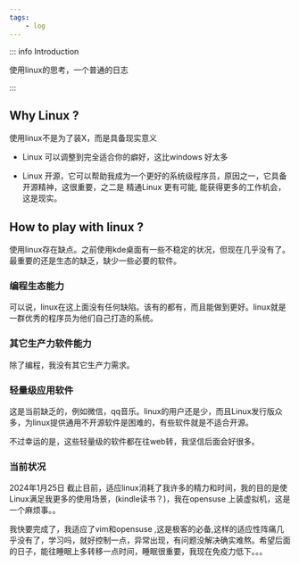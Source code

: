```yaml
---
tags: 
    - log
---
```


::: info Introduction

使用linux的思考，一个普通的日志

:::

## Why Linux ?

使用linux不是为了装X，而是具备现实意义

- Linux 可以调整到完全适合你的癖好，这比windows 好太多

- Linux 开源，它可以帮助我成为一个更好的系统级程序员，原因之一，它具备开源精神，这很重要，之二是 精通Linux 更有可能, 能获得更多的工作机会，这是现实。


## How to play with linux ?


使用linux存在缺点。之前使用kde桌面有一些不稳定的状况，但现在几乎没有了。最重要的还是生态的缺乏，缺少一些必要的软件。


### 编程生态能力

可以说，linux在这上面没有任何缺陷。该有的都有，而且能做到更好。linux就是一群优秀的程序员为他们自己打造的系统。


### 其它生产力软件能力

除了编程，我没有其它生产力需求。

### 轻量级应用软件

这是当前缺乏的，例如微信，qq音乐。linux的用户还是少，而且Linux发行版众多，为linux提供通用不开源软件是困难的，有些软件就是不适合开源。

不过幸运的是，这些轻量级的软件都在往web转，我坚信后面会好很多。

### 当前状况

2024年1月25日 截止目前，适应linux消耗了我许多的精力和时间，我的目的是使Linux满足我更多的使用场景，(kindle读书？)，我在opensuse 上装虚拟机，这是一个麻烦事。。

我快要完成了，我适应了vim和opensuse ,这是极客的必备,这样的适应性阵痛几乎没有了，学习吗，就好控制一点，异常出现，有问题没解决确实难熬。希望后面的日子，能往睡眠上多转移一点时间，睡眠很重要，我现在免疫力低下。。。
